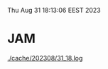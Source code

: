 Thu Aug 31 18:13:06 EEST 2023
# JAM
<a href='./cache/202308/31_18.log'>./cache/202308/31_18.log</a>
